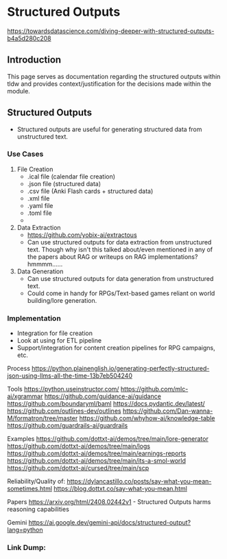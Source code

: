 # Structured Outputs


https://towardsdatascience.com/diving-deeper-with-structured-outputs-b4a5d280c208


## Introduction
This page serves as documentation regarding the structured outputs within tldw and provides context/justification for the decisions made within the module.

## Structured Outputs
- Structured outputs are useful for generating structured data from unstructured text.

### Use Cases
1. File Creation
   - .ical file (calendar file creation)
   - .json file (structured data)
   - .csv file (Anki Flash cards + structured data)
   - .xml file
   - .yaml file
   - .toml file
   - 
2. Data Extraction
   - https://github.com/yobix-ai/extractous
   - Can use structured outputs for data extraction from unstructured text. Though why isn't this talked about/even mentioned in any of the papers about RAG or writeups on RAG implementations? hmmmm......
3. Data Generation
   - Can use structured outputs for data generation from unstructured text.
   - Could come in handy for RPGs/Text-based games reliant on world building/lore generation.


### Implementation
- Integration for file creation
- Look at using for ETL pipeline
- Support/integration for content creation pipelines for RPG campaigns, etc.


Process
   https://python.plainenglish.io/generating-perfectly-structured-json-using-llms-all-the-time-13b7eb504240

Tools
   https://python.useinstructor.com/
   https://github.com/mlc-ai/xgrammar
   https://github.com/guidance-ai/guidance
   https://github.com/boundaryml/baml
   https://docs.pydantic.dev/latest/
   https://github.com/outlines-dev/outlines
   https://github.com/Dan-wanna-M/formatron/tree/master
   https://github.com/whyhow-ai/knowledge-table
   https://github.com/guardrails-ai/guardrails

Examples
   https://github.com/dottxt-ai/demos/tree/main/lore-generator
   https://github.com/dottxt-ai/demos/tree/main/logs
   https://github.com/dottxt-ai/demos/tree/main/earnings-reports
   https://github.com/dottxt-ai/demos/tree/main/its-a-smol-world
   https://github.com/dottxt-ai/cursed/tree/main/scp


Reliability/Quality of:
   https://dylancastillo.co/posts/say-what-you-mean-sometimes.html
   https://blog.dottxt.co/say-what-you-mean.html

Papers
   https://arxiv.org/html/2408.02442v1 - Structured Outputs harms reasoning capabilities


Gemini
   https://ai.google.dev/gemini-api/docs/structured-output?lang=python

### Link Dump:
